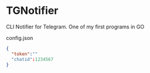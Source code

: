 # TGNotifier
CLI Notifier for Telegram. One of my first programs in GO

config.json
```json
{
  "token":""
  "chatid":1234567
}
```
